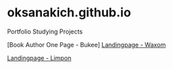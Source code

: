 # oksanakich.github.io
Portfolio Studying Projects

[Book Author One Page - Bukee]
[Landingpage - Waxom](https://oksanakich.github.io/Waxom/ "2nd Studying Project")

[Landingpage - Limpon](https://oksanakich.github.io/Limbon/ "1st studying project.Landingpage.")
